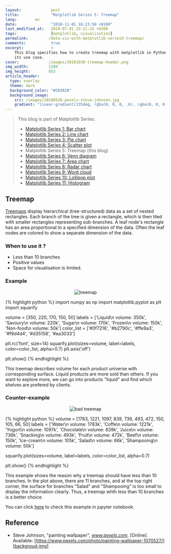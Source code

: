 ```yaml
---
layout:             post
title:              "Matplotlib Series 5: Treemap"
lang:        en
date:               "2018-11-01 16:23:50 +0100"
last_modified_at:   2019-07-01 23:11:24 +0200
tags:               [matplotlib, visualisation]
permalink:         /data-viz-with-matplotlib-series5-treemap/
comments:           true
excerpt:            >
    This blog specifies how to create treemap with matplotlib in Python, and
    its use case.
cover:             /images/20181030-treemap-header.png
img_width:         1280
img_height:        853
article_header:
  type: overlay
  theme: dark
  background_color: "#203028"
  background_image:
    src: /images/20180526-pexels-steve-johnson.jpg
    gradient: "linear-gradient(135deg, rgba(0, 0, 0, .6), rgba(0, 0, 0, .4))"
---
```


> This blog is part of Matplotlib Series:
> * [Matplotlib Series 1: Bar chart][series1]
> * [Matplotlib Series 2: Line chart][series2]
> * [Matplotlib Series 3: Pie chart][series3]
> * [Matplotlib Series 4: Scatter plot][series4]
> * Matplotlib Series 5: Treemap (this blog)
> * [Matplotlib Series 6: Venn diagram][series6]
> * [Matplotlib Series 7: Area chart][series7]
> * [Matplotlib Series 8: Radar chart][series8]
> * [Matplotlib Series 9: Word cloud][series9]
> * [Matplotlib Series 10: Lollipop plot][series10]
> * [Matplotlib Series 11: Histogram][series11]

## Treemap
[Treemaps][treemap] display hierarchical (tree-structured) data as a set of
nested rectangles. Each branch of the tree is given a rectangle, which is then
tiled with smaller rectangles representing sub-branches. A leaf node's
rectangle has an area proportional to a specified dimension of the data. Often
the leaf nodes are colored to show a separate dimension of the data.

### When to use it ?
- Less than 10 branches
- Positive values
- Space for visualisation is limited.

### Example
<p align="center">
  <img alt="treemap"
  src="{{ site.baseurl }}/images/20181030-treemap.png"/>
</p>

{% highlight python %}
import numpy as np
import matplotlib.pyplot as plt
import squarify

volume = [350, 220, 170, 150, 50]
labels = ['Liquid\n volume: 350k', 'Savoury\n volume: 220k',
          'Sugar\n volume: 170k', 'Frozen\n volume: 150k',
          'Non-food\n volume: 50k']
color_list = ['#0f7216', '#b2790c', '#ffe9a3',
              '#f9d4d4', '#d35158', '#ea3033']

plt.rc('font', size=14)
squarify.plot(sizes=volume, label=labels,
              color=color_list, alpha=0.7)
plt.axis('off')

plt.show()
{% endhighlight %}

This treemap describes volume for each product universe with corresponding
surface. Liquid products are more sold than others. If you want to explore more,
we can go into products "liquid" and find which shelves are prefered by clients.

### Counter-example
<p align="center">
  <img alt="bad treemap"
  src="{{ site.baseurl }}/images/20181030-bad-treemap.png"/>
</p>

{% highlight python %}
volume = [1783, 1221, 1097, 839, 736, 493,
          472, 150, 105, 66, 50]
labels = ['Water\n volume: 1783k',
          'Coffe\n volume: 1221k',
          'Yogurt\n volume: 1097k',
          'Chocolate\n volume: 839k',
          'Juice\n volume: 736k',
          'Snacking\n volume: 493k',
          'Fruit\n volume: 472k',
          'Beef\n volume: 150k',
          'Ice-cream\n volume: 105k',
          'Salad\n volume: 66k',
          'Shampooing\n volume: 50k']

squarify.plot(sizes=volume, label=labels,
              color=color_list, alpha=0.7)

plt.show()
{% endhighlight %}

This example shows the reason why a treemap should have less than 10 branches.
In the plot above, there are 11 branches, and at the top right corner, the
surface for branches "Salad" and "Shampooing" is too small to display the
information clearly. Thus, a treemap whth less than 10 branches is a better
choice.

You can click [here][notebook] to check this example in jupyter notebook.

## Reference
- Steve Johnson, "painting wallpaper", _www.pexels.com_. [Online]. Available: [https://www.pexels.com/photo/painting-wallpaper-1070527/][backgroud-img]

[treemap]: https://en.wikipedia.org/wiki/Treemapping
[notebook]: https://github.com/jingwen-z/python-playground/blob/master/python_for_data_analysis/plotting_and_visualization/treemap.ipynb
[series1]: https://jingwen-z.github.io/data-viz-with-matplotlib-series1-bar-chart/
[series2]: https://jingwen-z.github.io/data-viz-with-matplotlib-series2-line-chart/
[series3]: https://jingwen-z.github.io/data-viz-with-matplotlib-series3-pie-chart/
[series4]: https://jingwen-z.github.io/data-viz-with-matplotlib-series4-scatter-plot/
[series6]: https://jingwen-z.github.io/data-viz-with-matplotlib-series6-venn-diagram/
[series7]: https://jingwen-z.github.io/data-viz-with-matplotlib-series7-area-chart/
[series8]: https://jingwen-z.github.io/data-viz-with-matplotlib-series8-radar-chart/
[series9]: https://jingwen-z.github.io/data-viz-with-matplotlib-series9-word-cloud/
[series10]: https://jingwen-z.github.io/data-viz-with-matplotlib-series10-lollipop-plot/
[series11]: https://jingwen-z.github.io/data-viz-with-matplotlib-series11-histogram/
[backgroud-img]: https://www.pexels.com/photo/painting-wallpaper-1070527/
